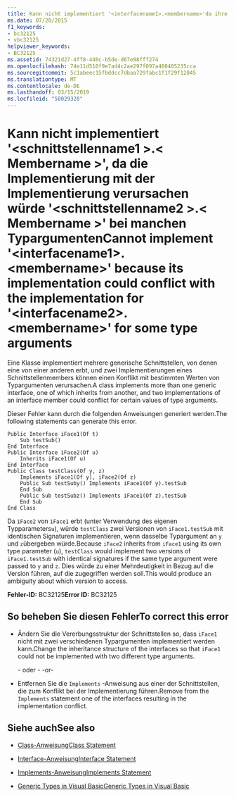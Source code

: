 ```yaml
---
title: Kann nicht implementiert '<interfacename1>.<membername>'da ihre Implementierung mit der Implementierung verursachen würde'<interfacename2>.<membername>' bei manchen Typargumenten
ms.date: 07/20/2015
f1_keywords:
- bc32125
- vbc32125
helpviewer_keywords:
- BC32125
ms.assetid: 74321d27-4ff8-440c-b5de-d67e98fff274
ms.openlocfilehash: 74e11d510f9e7ad4c2ae297f097a480405235cca
ms.sourcegitcommit: 5c1abeec15fbddcc7dbaa729fabc1f1f29f12045
ms.translationtype: MT
ms.contentlocale: de-DE
ms.lasthandoff: 03/15/2019
ms.locfileid: "58029328"
---
```

# <a name="cannot-implement-interfacename1membername-because-its-implementation-could-conflict-with-the-implementation-for-interfacename2membername-for-some-type-arguments"></a><span data-ttu-id="f3344-102">Kann nicht implementiert '\<schnittstellenname1 >.\< Membername >', da die Implementierung mit der Implementierung verursachen würde '\<schnittstellenname2 >.\< Membername >' bei manchen Typargumenten</span><span class="sxs-lookup"><span data-stu-id="f3344-102">Cannot implement '\<interfacename1>.\<membername>' because its implementation could conflict with the implementation for '\<interfacename2>.\<membername>' for some type arguments</span></span>
<span data-ttu-id="f3344-103">Eine Klasse implementiert mehrere generische Schnittstellen, von denen eine von einer anderen erbt, und zwei Implementierungen eines Schnittstellenmembers können einen Konflikt mit bestimmten Werten von Typargumenten verursachen.</span><span class="sxs-lookup"><span data-stu-id="f3344-103">A class implements more than one generic interface, one of which inherits from another, and two implementations of an interface member could conflict for certain values of type arguments.</span></span>  
  
 <span data-ttu-id="f3344-104">Dieser Fehler kann durch die folgenden Anweisungen generiert werden.</span><span class="sxs-lookup"><span data-stu-id="f3344-104">The following statements can generate this error.</span></span>  
  
```  
Public Interface iFace1(Of t)  
    Sub testSub()  
End Interface  
Public Interface iFace2(Of u)  
    Inherits iFace1(Of u)  
End Interface  
Public Class testClass(Of y, z)  
    Implements iFace1(Of y), iFace2(Of z)  
    Public Sub testSuby() Implements iFace1(Of y).testSub  
    End Sub  
    Public Sub testSubz() Implements iFace1(Of z).testSub  
    End Sub  
End Class  
```  
  
 <span data-ttu-id="f3344-105">Da `iFace2` von `iFace1` erbt (unter Verwendung des eigenen Typparameters`u`), würde `testClass` zwei Versionen von `iFace1.testSub` mit identischen Signaturen implementieren, wenn dasselbe Typargument an `y` und `z`übergeben würde.</span><span class="sxs-lookup"><span data-stu-id="f3344-105">Because `iFace2` inherits from `iFace1` using its own type parameter (`u`), `testClass` would implement two versions of `iFace1.testSub` with identical signatures if the same type argument were passed to `y` and `z`.</span></span> <span data-ttu-id="f3344-106">Dies würde zu einer Mehrdeutigkeit in Bezug auf die Version führen, auf die zugegriffen werden soll.</span><span class="sxs-lookup"><span data-stu-id="f3344-106">This would produce an ambiguity about which version to access.</span></span>  
  
 <span data-ttu-id="f3344-107">**Fehler-ID:** BC32125</span><span class="sxs-lookup"><span data-stu-id="f3344-107">**Error ID:** BC32125</span></span>  
  
## <a name="to-correct-this-error"></a><span data-ttu-id="f3344-108">So beheben Sie diesen Fehler</span><span class="sxs-lookup"><span data-stu-id="f3344-108">To correct this error</span></span>  
  
-   <span data-ttu-id="f3344-109">Ändern Sie die Vererbungsstruktur der Schnittstellen so, dass `iFace1` nicht mit zwei verschiedenen Typargumenten implementiert werden kann.</span><span class="sxs-lookup"><span data-stu-id="f3344-109">Change the inheritance structure of the interfaces so that `iFace1` could not be implemented with two different type arguments.</span></span>  
  
     <span data-ttu-id="f3344-110">- oder - </span><span class="sxs-lookup"><span data-stu-id="f3344-110">-or-</span></span>  
  
-   <span data-ttu-id="f3344-111">Entfernen Sie die `Implements` -Anweisung aus einer der Schnittstellen, die zum Konflikt bei der Implementierung führen.</span><span class="sxs-lookup"><span data-stu-id="f3344-111">Remove from the `Implements` statement one of the interfaces resulting in the implementation conflict.</span></span>  
  
## <a name="see-also"></a><span data-ttu-id="f3344-112">Siehe auch</span><span class="sxs-lookup"><span data-stu-id="f3344-112">See also</span></span>

- [<span data-ttu-id="f3344-113">Class-Anweisung</span><span class="sxs-lookup"><span data-stu-id="f3344-113">Class Statement</span></span>](../../visual-basic/language-reference/statements/class-statement.md)
- [<span data-ttu-id="f3344-114">Interface-Anweisung</span><span class="sxs-lookup"><span data-stu-id="f3344-114">Interface Statement</span></span>](../../visual-basic/language-reference/statements/interface-statement.md)
- [<span data-ttu-id="f3344-115">Implements-Anweisung</span><span class="sxs-lookup"><span data-stu-id="f3344-115">Implements Statement</span></span>](../../visual-basic/language-reference/statements/implements-statement.md)

- [<span data-ttu-id="f3344-116">Generic Types in Visual Basic</span><span class="sxs-lookup"><span data-stu-id="f3344-116">Generic Types in Visual Basic</span></span>](../../visual-basic/programming-guide/language-features/data-types/generic-types.md)
